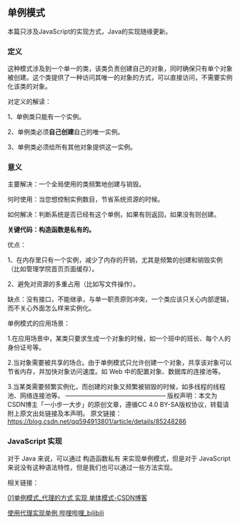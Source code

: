## 单例模式

本篇只涉及JavaScript的实现方式，Java的实现随缘更新。



### 定义

这种模式涉及到一个单一的类，该类负责创建自己的对象，同时确保只有单个对象被创建。这个类提供了一种访问其唯一的对象的方式，可以直接访问，不需要实例化该类的对象。

对定义的解读：

1、单例类只能有一个实例。

2、单例类必须**自己创建**自己的唯一实例。

3、单例类必须给所有其他对象提供这一实例。

### 意义

主要解决：一个全局使用的类频繁地创建与销毁。

何时使用：当您想控制实例数目，节省系统资源的时候。

如何解决：判断系统是否已经有这个单例，如果有则返回，如果没有则创建。

**关键代码：构造函数是私有的。**

优点： 

1、在内存里只有一个实例，减少了内存的开销，尤其是频繁的创建和销毁实例（比如管理学院首页页面缓存）。

2、避免对资源的多重占用（比如写文件操作）。

缺点：没有接口，不能继承，与单一职责原则冲突，一个类应该只关心内部逻辑，而不关心外面怎么样来实例化。

单例模式的应用场景：

1.在应用场景中，某类只要求生成一个对象的时候，如一个班中的班长、每个人的身份证号等。

2.当对象需要被共享的场合。由于单例模式只允许创建一个对象，共享该对象可以节省内存，并加快对象访问速度。如 Web 中的配置对象、数据库的连接池等。

3.当某类需要频繁实例化，而创建的对象又频繁被销毁的时候，如多线程的线程池、网络连接池等。
————————————————
版权声明：本文为CSDN博主「一小步一大步」的原创文章，遵循CC 4.0 BY-SA版权协议，转载请附上原文出处链接及本声明。
原文链接：https://blog.csdn.net/qq594913801/article/details/85248286



### JavaScript 实现

对于 Java 来说，可以通过 构造函数私有 来实现单例模式，但是对于 JavaScript 来说没有这种语法特性，但是我们也可以通过一些方法实现。









相关链接：

[01单例模式_代理的方式 实现 单体模式-CSDN博客](https://blog.csdn.net/m0_57323258/article/details/126976645)

[使用代理实现单例 哔哩哔哩_bilibili](https://www.bilibili.com/video/BV1Dc411m7x7/?spm_id_from=333.1007.tianma.1-2-2.click&vd_source=a9caa6410eb2baf51ab8ecfb66da5f53)